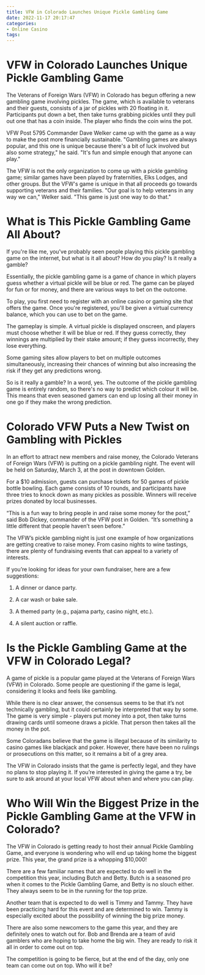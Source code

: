 ```yaml
---
title: VFW in Colorado Launches Unique Pickle Gambling Game
date: 2022-11-17 20:17:47
categories:
- Online Casino
tags:
---
```



#  VFW in Colorado Launches Unique Pickle Gambling Game

The Veterans of Foreign Wars (VFW) in Colorado has begun offering a new gambling game involving pickles. The game, which is available to veterans and their guests, consists of a jar of pickles with 20 floating in it. Participants put down a bet, then take turns grabbing pickles until they pull out one that has a coin inside. The player who finds the coin wins the pot.

VFW Post 5795 Commander Dave Welker came up with the game as a way to make the post more financially sustainable. "Gambling games are always popular, and this one is unique because there's a bit of luck involved but also some strategy," he said. "It's fun and simple enough that anyone can play."

The VFW is not the only organization to come up with a pickle gambling game; similar games have been played by fraternities, Elks Lodges, and other groups. But the VFW's game is unique in that all proceeds go towards supporting veterans and their families. "Our goal is to help veterans in any way we can," Welker said. "This game is just one way to do that."

#  What is This Pickle Gambling Game All About?

If you're like me, you've probably seen people playing this pickle gambling game on the internet, but what is it all about? How do you play? Is it really a gamble?

Essentially, the pickle gambling game is a game of chance in which players guess whether a virtual pickle will be blue or red. The game can be played for fun or for money, and there are various ways to bet on the outcome.

To play, you first need to register with an online casino or gaming site that offers the game. Once you're registered, you'll be given a virtual currency balance, which you can use to bet on the game.

The gameplay is simple. A virtual pickle is displayed onscreen, and players must choose whether it will be blue or red. If they guess correctly, they winnings are multiplied by their stake amount; if they guess incorrectly, they lose everything.

Some gaming sites allow players to bet on multiple outcomes simultaneously, increasing their chances of winning but also increasing the risk if they get any predictions wrong.

So is it really a gamble? In a word, yes. The outcome of the pickle gambling game is entirely random, so there's no way to predict which colour it will be. This means that even seasoned gamers can end up losing all their money in one go if they make the wrong prediction.

#  Colorado VFW Puts a New Twist on Gambling with Pickles

In an effort to attract new members and raise money, the Colorado Veterans of Foreign Wars (VFW) is putting on a pickle gambling night. The event will be held on Saturday, March 3, at the post in downtown Golden.

For a $10 admission, guests can purchase tickets for 50 games of pickle bottle bowling. Each game consists of 10 rounds, and participants have three tries to knock down as many pickles as possible. Winners will receive prizes donated by local businesses.

“This is a fun way to bring people in and raise some money for the post,” said Bob Dickey, commander of the VFW post in Golden. “It’s something a little different that people haven’t seen before.”

The VFW’s pickle gambling night is just one example of how organizations are getting creative to raise money. From casino nights to wine tastings, there are plenty of fundraising events that can appeal to a variety of interests.

If you’re looking for ideas for your own fundraiser, here are a few suggestions:

1. A dinner or dance party.

2. A car wash or bake sale.

3. A themed party (e.g., pajama party, casino night, etc.).

4. A silent auction or raffle.


#  Is the Pickle Gambling Game at the VFW in Colorado Legal?

A game of pickle is a popular game played at the Veterans of Foreign Wars (VFW) in Colorado. Some people are questioning if the game is legal, considering it looks and feels like gambling.

While there is no clear answer, the consensus seems to be that it’s not technically gambling, but it could certainly be interpreted that way by some. The game is very simple - players put money into a pot, then take turns drawing cards until someone draws a pickle. That person then takes all the money in the pot.

Some Coloradans believe that the game is illegal because of its similarity to casino games like blackjack and poker. However, there have been no rulings or prosecutions on this matter, so it remains a bit of a grey area.

The VFW in Colorado insists that the game is perfectly legal, and they have no plans to stop playing it. If you’re interested in giving the game a try, be sure to ask around at your local VFW about when and where you can play.

#  Who Will Win the Biggest Prize in the Pickle Gambling Game at the VFW in Colorado?

The VFW in Colorado is getting ready to host their annual Pickle Gambling Game, and everyone is wondering who will end up taking home the biggest prize. This year, the grand prize is a whopping $10,000!

There are a few familiar names that are expected to do well in the competition this year, including Butch and Betty. Butch is a seasoned pro when it comes to the Pickle Gambling Game, and Betty is no slouch either. They always seem to be in the running for the top prize.

Another team that is expected to do well is Timmy and Tammy. They have been practicing hard for this event and are determined to win. Tammy is especially excited about the possibility of winning the big prize money.

There are also some newcomers to the game this year, and they are definitely ones to watch out for. Bob and Brenda are a team of avid gamblers who are hoping to take home the big win. They are ready to risk it all in order to come out on top.

The competition is going to be fierce, but at the end of the day, only one team can come out on top. Who will it be?